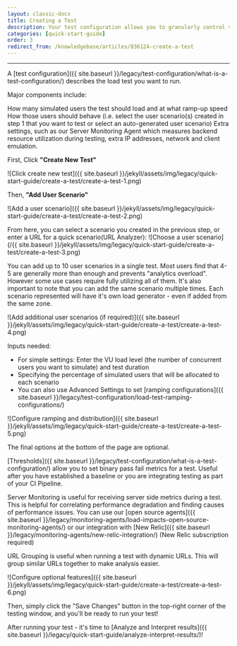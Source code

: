 ```yaml
---
layout: classic-docs
title: Creating a Test
description: Your test configuration allows you to granularly control various aspects of the test including ramping and geographical distrobution.
categories: [quick-start-guide]
order: 3
redirect_from: /knowledgebase/articles/836124-create-a-test
---
```


***


A [test configuration]({{ site.baseurl }}/legacy/test-configuration/what-is-a-test-configuration/) describes the load test you want to run.

Major components include:

How many simulated users the test should load and at what ramp-up speed
How those users should behave (i.e. select the user scenario(s) created in step 1 that you want to test or select an auto-generated user scenario)
Extra settings, such as our Server Monitoring Agent which measures backend resource utilization during testing, extra IP addresses, network and client emulation.

First, Click **"Create New Test"**



![Click create new test]({{ site.baseurl }}/jekyll/assets/img/legacy/quick-start-guide/create-a-test/create-a-test-1.png)



Then, **"Add User Scenario"**

![Add a user scenario]({{ site.baseurl }}/jekyll/assets/img/legacy/quick-start-guide/create-a-test/create-a-test-2.png)


From here, you can select a scenario you created in the previous step, or enter a URL for a quick scenario(URL Analyzer):
![Choose a user scenario](/{{ site.baseurl }}/jekyll/assets/img/legacy/quick-start-guide/create-a-test/create-a-test-3.png)

You can add up to 10 user scenarios in a single test.  Most users find that 4-5 are generally more than enough and prevents "analytics overload". However some use cases require fully utilizing all of them.  It's also important to note that you can add the same scenario multiple times.  Each scenario represented will have it's own load generator - even if added from the same zone.

![Add additional user scenarios (if required)]({{ site.baseurl }}/jekyll/assets/img/legacy/quick-start-guide/create-a-test/create-a-test-4.png)





Inputs needed:
- For simple settings: Enter the VU load level (the number of concurrent users you want to simulate) and test duration
- Specifying the percentage of simulated users that will be allocated to each scenario
- You can also use Advanced Settings to set [ramping configurations]({{ site.baseurl }}/legacy/test-configuration/load-test-ramping-configurations/)

![Configure ramping and distribution]({{ site.baseurl }}/jekyll/assets/img/legacy/quick-start-guide/create-a-test/create-a-test-5.png)



The final options at the bottom of the page are optional.

[Thresholds]({{ site.baseurl }}/legacy/test-configuration/what-is-a-test-configuration/) allow you to set binary pass fail metrics for a test.  Useful after you have established a baseline or you are integrating testing as part of your CI Pipeline.

Server Monitoring is useful for receiving server side metrics during a test.  This is helpful for correlating performance degradation and finding causes of performance issues. You can use our [open source agents]({{ site.baseurl }}/legacy/monitoring-agents/load-impacts-open-source-monitoring-agents/) or our integration with [New Relic]({{ site.baseurl }}/legacy/monitoring-agents/new-relic-integration/) (New Relic subscription required)

URL Grouping is useful when running a test with dynamic URLs. This will group similar URLs together to make analysis easier.

![Configure optional features]({{ site.baseurl }}/jekyll/assets/img/legacy/quick-start-guide/create-a-test/create-a-test-6.png)


Then, simply click the "Save Changes" button in the top-right corner of the testing window, and you'll be ready to run your test!


After running your test - it's time to [Analyze and Interpret results]({{ site.baseurl }}/legacy/quick-start-guide/analyze-interpret-results/)!
